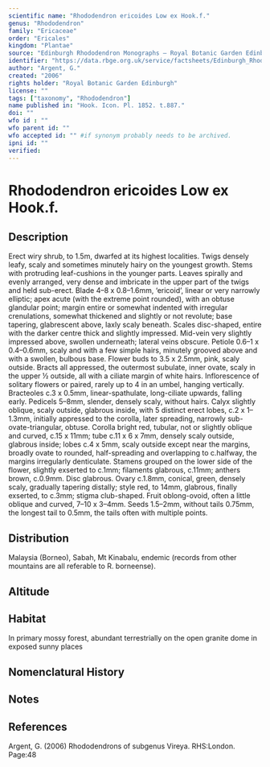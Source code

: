 ```yaml
---
scientific name: "Rhododendron ericoides Low ex Hook.f."
genus: "Rhododendron"
family: "Ericaceae"
order: "Ericales"
kingdom: "Plantae"
source: "Edinburgh Rhododendron Monographs – Royal Botanic Garden Edinburgh"
identifier: "https://data.rbge.org.uk/service/factsheets/Edinburgh_Rhododendron_Monographs.xhtml"
author: "Argent, G."
created: "2006"
rights holder: "Royal Botanic Garden Edinburgh"
license: ""
tags: ["taxonomy", "Rhododendron"]
name published in: "Hook. Icon. Pl. 1852. t.887."
doi: ""
wfo id : ""
wfo parent id: ""
wfo accepted id: "" #if synonym probably needs to be archived.                      
ipni id: ""
verified:
---
```


                       

# Rhododendron ericoides Low ex Hook.f.

## Description
Erect wiry shrub, to 1.5m, dwarfed at its highest localities. Twigs densely leafy, scaly and sometimes minutely hairy on the youngest growth. Stems with protruding leaf-cushions in the younger parts. Leaves spirally and evenly arranged, very dense and imbricate in the upper part of the twigs and held sub-erect. Blade 4–8 x 0.8–1.6mm, ‘ericoid’, linear or very narrowly elliptic; apex acute (with the extreme point rounded), with an obtuse glandular point; margin entire or somewhat indented with irregular crenulations, somewhat thickened and slightly or not revolute; base tapering, glabrescent above, laxly scaly beneath. Scales disc-shaped, entire with the darker centre thick and slightly impressed. Mid-vein very slightly impressed above, swollen underneath; lateral veins obscure. Petiole 0.6–1 x 0.4–0.6mm, scaly and with a few simple hairs, minutely grooved above and with a swollen, bulbous base. Flower buds to 3.5 x 2.5mm, pink, scaly outside. Bracts all appressed, the outermost subulate, inner ovate, scaly in the upper ½ outside, all with a ciliate margin of white hairs. Inflorescence of solitary flowers or paired, rarely up to 4 in an umbel, hanging vertically. Bracteoles c.3 x 0.5mm, linear-spathulate, long-ciliate upwards, falling early. Pedicels 5–8mm, slender, densely scaly, without hairs. Calyx slightly oblique, scaly outside, glabrous inside, with 5 distinct erect lobes, c.2 x 1–1.3mm, initially appressed to the corolla, later spreading, narrowly sub-ovate-triangular, obtuse. Corolla bright red, tubular, not or slightly oblique and curved, c.15 x 11mm; tube c.11 x 6 x 7mm, densely scaly outside, glabrous inside; lobes c.4 x 5mm, scaly outside except near the margins, broadly ovate to rounded, half-spreading and overlapping to c.halfway, the margins irregularly denticulate. Stamens grouped on the lower side of the flower, slightly exserted to c.1mm; filaments glabrous, c.11mm; anthers brown, c.0.9mm. Disc glabrous. Ovary c.1.8mm, conical, green, densely scaly, gradually tapering distally; style red, to 14mm, glabrous, finally exserted, to c.3mm; stigma club-shaped. Fruit oblong-ovoid, often a little oblique and curved, 7–10 x 3–4mm. Seeds 1.5–2mm, without tails 0.75mm, the longest tail to 0.5mm, the tails often with multiple points.

## Distribution
Malaysia (Borneo), Sabah, Mt Kinabalu, endemic (records from other mountains are all referable to R. borneense).

## Altitude


## Habitat
In primary mossy forest, abundant terrestrially on the open granite dome in exposed sunny places

## Nomenclatural History

                       
## Notes


## References

Argent, G. (2006) Rhododendrons of subgenus Vireya. RHS:London. Page:48
